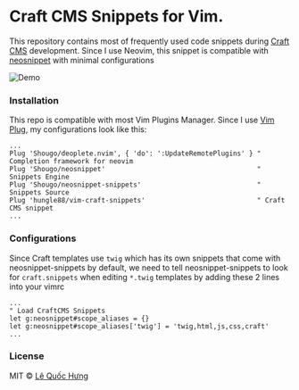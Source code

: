 # Craft CMS Snippets for Vim.
This repository contains most of frequently used code snippets during [Craft CMS](https://craftcms.com/) development. 
Since I use Neovim, this snippet is compatible with [neosnippet](https://github.com/Shougo/neosnippet.vim) with minimal configurations

![Demo](demo.gif)

### Installation

This repo is compatible with most Vim Plugins Manager. Since I use [Vim Plug](https://github.com/junegunn/vim-plug), my configurations look like this:

```
...
Plug 'Shougo/deoplete.nvim', { 'do': ':UpdateRemotePlugins' } " Completion framework for neovim
Plug 'Shougo/neosnippet'                                      " Snippets Engine
Plug 'Shougo/neosnippet-snippets'                             " Snippets Source
Plug 'hungle88/vim-craft-snippets'                            " Craft CMS snippet
...
```

### Configurations
Since Craft templates use `twig` which has its own snippets that come with neosnippet-snippets by default, we need to
tell neosnippet-snippets to look for `craft.snippets` when editing `*.twig` templates by adding these 2 lines
into your vimrc

```
...
" Load CraftCMS Snippets
let g:neosnippet#scope_aliases = {}
let g:neosnippet#scope_aliases['twig'] = 'twig,html,js,css,craft'
...
```

### License

MIT &copy; [Lê Quốc Hưng](https://github.com/hungle88)

